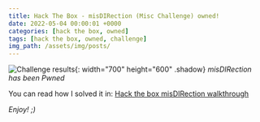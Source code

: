 ```yaml
---
title: Hack The Box - misDIRection (Misc Challenge) owned!
date: 2022-05-04 00:00:01 +0000
categories: [hack the box, owned]
tags: [hack the box, owned, challenge]
img_path: /assets/img/posts/
---
```


![Challenge results](owned-misdirection.png){: width="700" height="600" .shadow}
_misDIRection has been Pwned_

You can read how I solved it in: [Hack the box misDIRection walkthrough](https://rubenhortas.github.io/posts/misdirection-walkthrough/)

_Enjoy! ;)_
